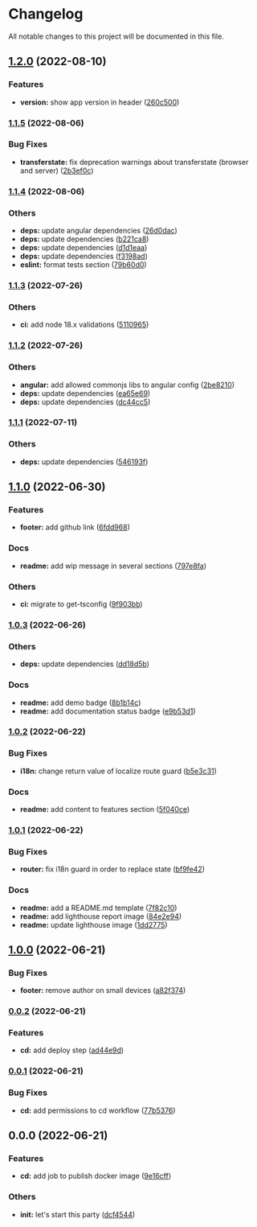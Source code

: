 # Changelog

All notable changes to this project will be documented in this file.

## [1.2.0](https://github.com/borjapazr/angular-skeleton/compare/v1.1.5...v1.2.0) (2022-08-10)

### Features

- **version:** show app version in header ([260c500](https://github.com/borjapazr/angular-skeleton/commit/260c500a72192f5fac2d3e192dc127f828bb36e6))

### [1.1.5](https://github.com/borjapazr/angular-skeleton/compare/v1.1.4...v1.1.5) (2022-08-06)

### Bug Fixes

- **transferstate:** fix deprecation warnings about transferstate (browser and server) ([2b3ef0c](https://github.com/borjapazr/angular-skeleton/commit/2b3ef0cc2ef53c446fd3d9a23b4f5d33aa0dba1a))

### [1.1.4](https://github.com/borjapazr/angular-skeleton/compare/v1.1.3...v1.1.4) (2022-08-06)

### Others

- **deps:** update angular dependencies ([26d0dac](https://github.com/borjapazr/angular-skeleton/commit/26d0dac77250d52af109e2756e43237aa1b49535))
- **deps:** update dependencies ([b221ca8](https://github.com/borjapazr/angular-skeleton/commit/b221ca82b63084940be49e3ee17a23bdbb1d514c))
- **deps:** update dependencies ([d1d1eaa](https://github.com/borjapazr/angular-skeleton/commit/d1d1eaa327e15ac4ab3a5fd5e18684c730d2ab38))
- **deps:** update dependencies ([f3198ad](https://github.com/borjapazr/angular-skeleton/commit/f3198ad000cf22d980d2042ef1053ba8166c1339))
- **eslint:** format tests section ([79b60d0](https://github.com/borjapazr/angular-skeleton/commit/79b60d074355951d1584afc552200eddd6eb771d))

### [1.1.3](https://github.com/borjapazr/angular-skeleton/compare/v1.1.2...v1.1.3) (2022-07-26)

### Others

- **ci:** add node 18.x validations ([5110965](https://github.com/borjapazr/angular-skeleton/commit/5110965f0a26a226794c5ed53a173237769e839a))

### [1.1.2](https://github.com/borjapazr/angular-skeleton/compare/v1.1.1...v1.1.2) (2022-07-26)

### Others

- **angular:** add allowed commonjs libs to angular config ([2be8210](https://github.com/borjapazr/angular-skeleton/commit/2be8210f4ed249a9e03b9a2b439ce7890830e00c))
- **deps:** update dependencies ([ea65e69](https://github.com/borjapazr/angular-skeleton/commit/ea65e697a86a9b94fdcb7e08bd99b2857353cae5))
- **deps:** update dependencies ([dc44cc5](https://github.com/borjapazr/angular-skeleton/commit/dc44cc59178b30c6ec50e1ec60c44444852f36bf))

### [1.1.1](https://github.com/borjapazr/angular-skeleton/compare/v1.1.0...v1.1.1) (2022-07-11)

### Others

- **deps:** update dependencies ([546193f](https://github.com/borjapazr/angular-skeleton/commit/546193f3a9afbb6b7e658bc8042dc84816307351))

## [1.1.0](https://github.com/borjapazr/angular-skeleton/compare/v1.0.3...v1.1.0) (2022-06-30)

### Features

- **footer:** add github link ([6fdd968](https://github.com/borjapazr/angular-skeleton/commit/6fdd968d65917628eb40ac870cd0638e34ef9c8c))

### Docs

- **readme:** add wip message in several sections ([797e8fa](https://github.com/borjapazr/angular-skeleton/commit/797e8faedf9266c7c0dafe00f2f095df738cc45c))

### Others

- **ci:** migrate to get-tsconfig ([9f903bb](https://github.com/borjapazr/angular-skeleton/commit/9f903bb2978f45a0085e1a9faca5e84849faf2ff))

### [1.0.3](https://github.com/borjapazr/angular-skeleton/compare/v1.0.2...v1.0.3) (2022-06-26)

### Others

- **deps:** update dependencies ([dd18d5b](https://github.com/borjapazr/angular-skeleton/commit/dd18d5b93e9fcc493032221a0756c84b13e76bed))

### Docs

- **readme:** add demo badge ([8b1b14c](https://github.com/borjapazr/angular-skeleton/commit/8b1b14cd59bfa73a6b6a2828b90677891dc3c457))
- **readme:** add documentation status badge ([e9b53d1](https://github.com/borjapazr/angular-skeleton/commit/e9b53d1556194e88c565299711545387eb2c5840))

### [1.0.2](https://github.com/borjapazr/angular-skeleton/compare/v1.0.1...v1.0.2) (2022-06-22)

### Bug Fixes

- **i18n:** change return value of localize route guard ([b5e3c31](https://github.com/borjapazr/angular-skeleton/commit/b5e3c310df5d13fd1802400d36501727240aa3fe))

### Docs

- **readme:** add content to features section ([5f040ce](https://github.com/borjapazr/angular-skeleton/commit/5f040ce0f6ff4e8bf158ffe77b420d21a99a6b14))

### [1.0.1](https://github.com/borjapazr/angular-skeleton/compare/v1.0.0...v1.0.1) (2022-06-22)

### Bug Fixes

- **router:** fix i18n guard in order to replace state ([bf9fe42](https://github.com/borjapazr/angular-skeleton/commit/bf9fe42eb697f7bae237485e4198ba8b9087eba6))

### Docs

- **readme:** add a README.md template ([7f82c10](https://github.com/borjapazr/angular-skeleton/commit/7f82c10c5c6fe507fc0db2139683c604a5381392))
- **readme:** add lighthouse report image ([84e2e94](https://github.com/borjapazr/angular-skeleton/commit/84e2e94cfabbcf98980ef6e1f3e34d4dd29dea2b))
- **readme:** update lighthouse image ([1dd2775](https://github.com/borjapazr/angular-skeleton/commit/1dd2775b81ab8df8108f70e79b67604605ec58b2))

## [1.0.0](https://github.com/borjapazr/angular-skeleton/compare/v0.0.2...v1.0.0) (2022-06-21)

### Bug Fixes

- **footer:** remove author on small devices ([a82f374](https://github.com/borjapazr/angular-skeleton/commit/a82f37450889895abb475160e1017184275d942c))

### [0.0.2](https://github.com/borjapazr/angular-skeleton/compare/v0.0.1...v0.0.2) (2022-06-21)

### Features

- **cd:** add deploy step ([ad44e9d](https://github.com/borjapazr/angular-skeleton/commit/ad44e9df310479521f3576015534c0a81fdfcbad))

### [0.0.1](https://github.com/borjapazr/angular-skeleton/compare/v0.0.0...v0.0.1) (2022-06-21)

### Bug Fixes

- **cd:** add permissions to cd workflow ([77b5376](https://github.com/borjapazr/angular-skeleton/commit/77b5376ab366b27f769296746baea0b9115e7696))

## 0.0.0 (2022-06-21)

### Features

- **cd:** add job to publish docker image ([9e16cff](https://github.com/borjapazr/angular-skeleton/commit/9e16cffb0dbc7cb2d1f2409f0b0ac29fc7b06974))

### Others

- **init:** let's start this party ([dcf4544](https://github.com/borjapazr/angular-skeleton/commit/dcf4544c39ceb9e9eaa9a08c10336dadc0a83daa))
